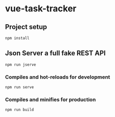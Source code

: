 # vue-task-tracker

## Project setup
```
npm install
```

## Json Server a full fake REST API
```
npm run jserve
```

### Compiles and hot-reloads for development
```
npm run serve
```

### Compiles and minifies for production
```
npm run build
```
